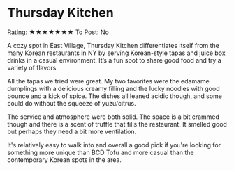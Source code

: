 # Thursday Kitchen

Rating: ★★★★★★★
To Post: No

A cozy spot in East Village, Thursday Kitchen differentiates itself from the many Korean restaurants in NY by serving Korean-style tapas and juice box drinks in a casual environment. It’s a fun spot to share good food and try a variety of flavors. 

All the tapas we tried were great. My two favorites were the edamame dumplings with a delicious creamy filling and the lucky noodles with good bounce and a kick of spice. The dishes all leaned acidic though, and some could do without the squeeze of yuzu/citrus.

The service and atmosphere were both solid. The space is a bit crammed though and there is a scent of truffle that fills the restaurant. It smelled good but perhaps they need a bit more ventilation.

It's relatively easy to walk into and overall a good pick if you're looking for something more unique than BCD Tofu and more casual than the contemporary Korean spots in the area.